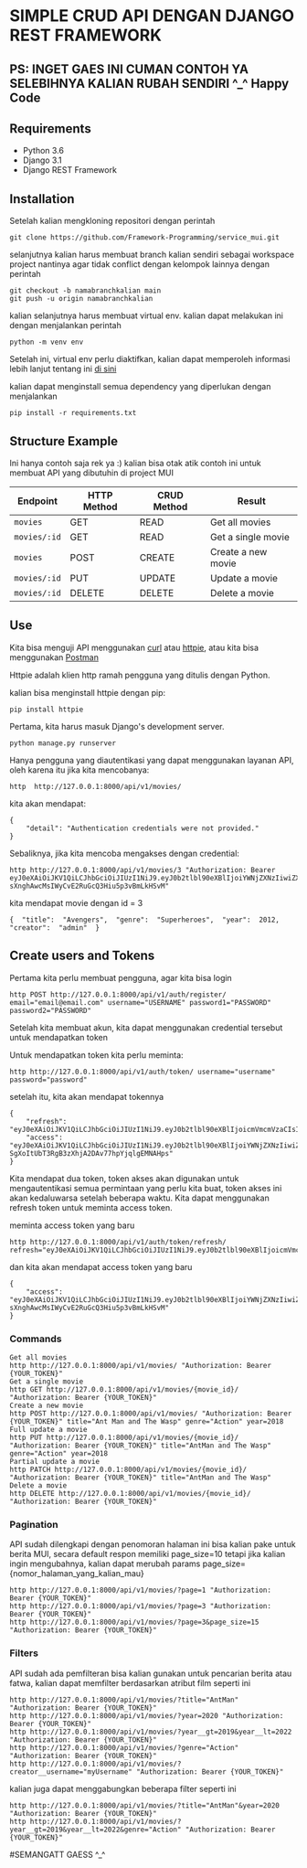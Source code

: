 # SIMPLE CRUD API DENGAN DJANGO REST FRAMEWORK
## PS: INGET GAES INI CUMAN CONTOH YA SELEBIHNYA KALIAN RUBAH SENDIRI ^_^ Happy Code

## Requirements
- Python 3.6
- Django 3.1
- Django REST Framework

## Installation
Setelah kalian mengkloning repositori dengan perintah
```
git clone https://github.com/Framework-Programming/service_mui.git
``` 
selanjutnya kalian harus membuat branch kalian sendiri sebagai workspace project nantinya agar tidak conflict dengan kelompok lainnya dengan perintah
```
git checkout -b namabranchkalian main
git push -u origin namabranchkalian
```
kalian selanjutnya harus membuat virtual env.
kalian dapat melakukan ini dengan menjalankan perintah
```
python -m venv env
```

Setelah ini, virtual env perlu diaktifkan, kalian dapat memperoleh informasi lebih lanjut tentang ini [di sini](https://docs.python.org/3/tutorial/venv.html)

kalian dapat menginstall semua dependency yang diperlukan dengan menjalankan
```
pip install -r requirements.txt
```

## Structure Example
Ini hanya contoh saja rek ya :) kalian bisa otak atik contoh ini untuk membuat API yang dibutuhin di project MUI

Endpoint |HTTP Method | CRUD Method | Result
-- | -- |-- |--
`movies` | GET | READ | Get all movies
`movies/:id` | GET | READ | Get a single movie
`movies`| POST | CREATE | Create a new movie
`movies/:id` | PUT | UPDATE | Update a movie
`movies/:id` | DELETE | DELETE | Delete a movie

## Use
Kita bisa menguji API menggunakan [curl](https://curl.haxx.se/) atau [httpie](https://github.com/jakubroztocil/httpie#installation), atau kita bisa menggunakan [Postman](https://www.postman.com/)

Httpie adalah klien http ramah pengguna yang ditulis dengan Python.

kalian bisa menginstall httpie dengan pip:
```
pip install httpie
```

Pertama, kita harus masuk Django's development server.
```
python manage.py runserver
```
Hanya pengguna yang diautentikasi yang dapat menggunakan layanan API, oleh karena itu jika kita mencobanya:
```
http  http://127.0.0.1:8000/api/v1/movies/
```
kita akan mendapat:
```
{
    "detail": "Authentication credentials were not provided."
}
```
Sebaliknya, jika kita mencoba mengakses dengan credential:
```
http http://127.0.0.1:8000/api/v1/movies/3 "Authorization: Bearer eyJ0eXAiOiJKV1QiLCJhbGciOiJIUzI1NiJ9.eyJ0b2tlbl90eXBlIjoiYWNjZXNzIiwiZXhwIjoxNjE2MjA4Mjk1LCJqdGkiOiI4NGNhZmMzMmFiZDA0MDQ2YjZhMzFhZjJjMmRiNjUyYyIsInVzZXJfaWQiOjJ9.NJrs-sXnghAwcMsIWyCvE2RuGcQ3Hiu5p3vBmLkHSvM"
```
kita mendapat movie dengan id = 3
```
{  "title":  "Avengers",  "genre":  "Superheroes",  "year":  2012,  "creator":  "admin"  }
```

## Create users and Tokens

Pertama kita perlu membuat pengguna, agar kita bisa login
```
http POST http://127.0.0.1:8000/api/v1/auth/register/ email="email@email.com" username="USERNAME" password1="PASSWORD" password2="PASSWORD"
```

Setelah kita membuat akun, kita dapat menggunakan credential tersebut untuk mendapatkan token

Untuk mendapatkan token kita perlu meminta:
```
http http://127.0.0.1:8000/api/v1/auth/token/ username="username" password="password"
```
setelah itu, kita akan mendapat tokennya
```
{
    "refresh": "eyJ0eXAiOiJKV1QiLCJhbGciOiJIUzI1NiJ9.eyJ0b2tlbl90eXBlIjoicmVmcmVzaCIsImV4cCI6MTYxNjI5MjMyMSwianRpIjoiNGNkODA3YTlkMmMxNDA2NWFhMzNhYzMxOTgyMzhkZTgiLCJ1c2VyX2lkIjozfQ.hP1wPOPvaPo2DYTC9M1AuOSogdRL_mGP30CHsbpf4zA",
    "access": "eyJ0eXAiOiJKV1QiLCJhbGciOiJIUzI1NiJ9.eyJ0b2tlbl90eXBlIjoiYWNjZXNzIiwiZXhwIjoxNjE2MjA2MjIxLCJqdGkiOiJjNTNlNThmYjE4N2Q0YWY2YTE5MGNiMzhlNjU5ZmI0NSIsInVzZXJfaWQiOjN9.Csz-SgXoItUbT3RgB3zXhjA2DAv77hpYjqlgEMNAHps"
}
```
Kita  mendapat dua token, token akses akan digunakan untuk mengautentikasi semua permintaan yang perlu kita buat, token akses ini akan kedaluwarsa setelah beberapa waktu.
Kita dapat menggunakan refresh token untuk meminta access token.

meminta access token yang baru
```
http http://127.0.0.1:8000/api/v1/auth/token/refresh/ refresh="eyJ0eXAiOiJKV1QiLCJhbGciOiJIUzI1NiJ9.eyJ0b2tlbl90eXBlIjoicmVmcmVzaCIsImV4cCI6MTYxNjI5MjMyMSwianRpIjoiNGNkODA3YTlkMmMxNDA2NWFhMzNhYzMxOTgyMzhkZTgiLCJ1c2VyX2lkIjozfQ.hP1wPOPvaPo2DYTC9M1AuOSogdRL_mGP30CHsbpf4zA"
```
dan kita akan mendapat access token yang baru
```
{
    "access": "eyJ0eXAiOiJKV1QiLCJhbGciOiJIUzI1NiJ9.eyJ0b2tlbl90eXBlIjoiYWNjZXNzIiwiZXhwIjoxNjE2MjA4Mjk1LCJqdGkiOiI4NGNhZmMzMmFiZDA0MDQ2YjZhMzFhZjJjMmRiNjUyYyIsInVzZXJfaWQiOjJ9.NJrs-sXnghAwcMsIWyCvE2RuGcQ3Hiu5p3vBmLkHSvM"
}
```

### Commands
```
Get all movies
http http://127.0.0.1:8000/api/v1/movies/ "Authorization: Bearer {YOUR_TOKEN}" 
Get a single movie
http GET http://127.0.0.1:8000/api/v1/movies/{movie_id}/ "Authorization: Bearer {YOUR_TOKEN}" 
Create a new movie
http POST http://127.0.0.1:8000/api/v1/movies/ "Authorization: Bearer {YOUR_TOKEN}" title="Ant Man and The Wasp" genre="Action" year=2018 
Full update a movie
http PUT http://127.0.0.1:8000/api/v1/movies/{movie_id}/ "Authorization: Bearer {YOUR_TOKEN}" title="AntMan and The Wasp" genre="Action" year=2018
Partial update a movie
http PATCH http://127.0.0.1:8000/api/v1/movies/{movie_id}/ "Authorization: Bearer {YOUR_TOKEN}" title="AntMan and The Wasp" 
Delete a movie
http DELETE http://127.0.0.1:8000/api/v1/movies/{movie_id}/ "Authorization: Bearer {YOUR_TOKEN}"
```

### Pagination
API sudah dilengkapi dengan penomoran halaman ini bisa kalian pake untuk berita MUI, secara default respon memiliki page_size=10 tetapi jika kalian ingin mengubahnya, kalian dapat merubah params page_size={nomor_halaman_yang_kalian_mau}
```
http http://127.0.0.1:8000/api/v1/movies/?page=1 "Authorization: Bearer {YOUR_TOKEN}"
http http://127.0.0.1:8000/api/v1/movies/?page=3 "Authorization: Bearer {YOUR_TOKEN}"
http http://127.0.0.1:8000/api/v1/movies/?page=3&page_size=15 "Authorization: Bearer {YOUR_TOKEN}"
```

### Filters
API sudah ada pemfilteran bisa kalian gunakan untuk pencarian berita atau fatwa, kalian dapat memfilter berdasarkan atribut film seperti ini
```
http http://127.0.0.1:8000/api/v1/movies/?title="AntMan" "Authorization: Bearer {YOUR_TOKEN}"
http http://127.0.0.1:8000/api/v1/movies/?year=2020 "Authorization: Bearer {YOUR_TOKEN}"
http http://127.0.0.1:8000/api/v1/movies/?year__gt=2019&year__lt=2022 "Authorization: Bearer {YOUR_TOKEN}"
http http://127.0.0.1:8000/api/v1/movies/?genre="Action" "Authorization: Bearer {YOUR_TOKEN}"
http http://127.0.0.1:8000/api/v1/movies/?creator__username="myUsername" "Authorization: Bearer {YOUR_TOKEN}"
```

kalian juga dapat menggabungkan beberapa filter seperti ini
```
http http://127.0.0.1:8000/api/v1/movies/?title="AntMan"&year=2020 "Authorization: Bearer {YOUR_TOKEN}"
http http://127.0.0.1:8000/api/v1/movies/?year__gt=2019&year__lt=2022&genre="Action" "Authorization: Bearer {YOUR_TOKEN}"
```

#SEMANGATT GAESS ^_^


